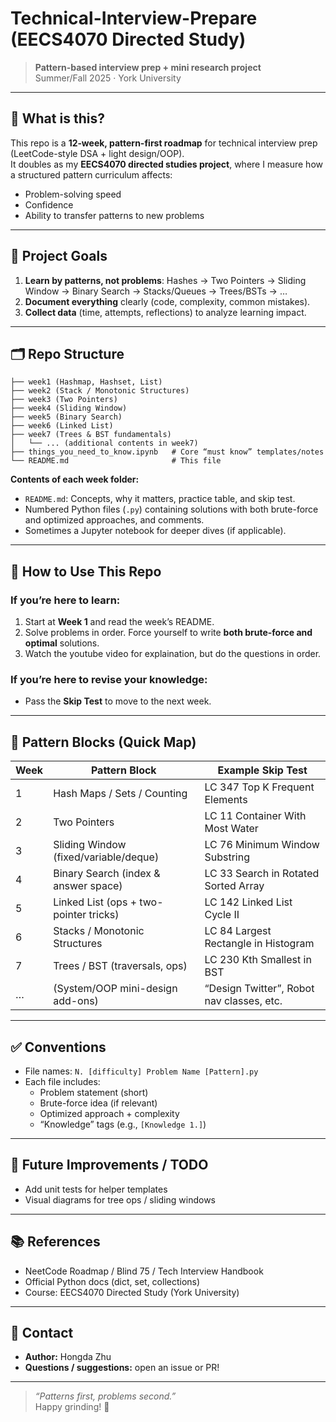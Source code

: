 # Technical-Interview-Prepare (EECS4070 Directed Study)

> **Pattern-based interview prep + mini research project**  
> Summer/Fall 2025 · York University

---

## 🚀 What is this?

This repo is a **12‑week, pattern-first roadmap** for technical interview prep (LeetCode-style DSA + light design/OOP).  
It doubles as my **EECS4070 directed studies project**, where I measure how a structured pattern curriculum affects:
- Problem-solving speed
- Confidence
- Ability to transfer patterns to new problems

---

## 🎯 Project Goals

1. **Learn by patterns, not problems**: Hashes → Two Pointers → Sliding Window → Binary Search → Stacks/Queues → Trees/BSTs → …  
2. **Document everything** clearly (code, complexity, common mistakes).  
3. **Collect data** (time, attempts, reflections) to analyze learning impact.

---

 ## 🗂 Repo Structure
 ```
 ├── week1 (Hashmap, Hashset, List)
 ├── week2 (Stack / Monotonic Structures)
 ├── week3 (Two Pointers)
 ├── week4 (Sliding Window)
 ├── week5 (Binary Search)
 ├── week6 (Linked List)
 ├── week7 (Trees & BST fundamentals)
 │   └── ... (additional contents in week7)
 ├── things_you_need_to_know.ipynb   # Core “must know” templates/notes
 └── README.md                       # This file
 ```
 
 **Contents of each week folder:**
 - `README.md`: Concepts, why it matters, practice table, and skip test.
 - Numbered Python files (`.py`) containing solutions with both brute-force and optimized approaches, and comments.
 - Sometimes a Jupyter notebook for deeper dives (if applicable).

---

## 🧭 How to Use This Repo

### If you’re here to **learn**:
1. Start at **Week 1** and read the week’s README.  
2. Solve problems in order. Force yourself to write **both brute-force and optimal** solutions.  
3. Watch the youtube video for explaination, but do the questions in order.

### If you’re here to **revise your knowledge**:
- Pass the **Skip Test** to move to the next week.

---

## 🧱 Pattern Blocks (Quick Map)

| Week | Pattern Block                         | Example Skip Test                           |
|------|----------------------------------------|---------------------------------------------|
| 1    | Hash Maps / Sets / Counting            | LC 347 Top K Frequent Elements              |
| 2    | Two Pointers                           | LC 11 Container With Most Water             |
| 3    | Sliding Window (fixed/variable/deque)  | LC 76 Minimum Window Substring              |
| 4    | Binary Search (index & answer space)   | LC 33 Search in Rotated Sorted Array        |
| 5    | Linked List (ops + two-pointer tricks) | LC 142 Linked List Cycle II                 |
| 6    | Stacks / Monotonic Structures          | LC 84 Largest Rectangle in Histogram        |
| 7    | Trees / BST (traversals, ops)          | LC 230 Kth Smallest in BST                  |
| …    | (System/OOP mini-design add-ons)       | “Design Twitter”, Robot nav classes, etc.   |

---

## ✅ Conventions

- File names: `N. [difficulty] Problem Name [Pattern].py`
- Each file includes:
  - Problem statement (short)
  - Brute-force idea (if relevant)
  - Optimized approach + complexity
  - “Knowledge” tags (e.g., `[Knowledge 1.]`)

---

## 🔧 Future Improvements / TODO

- Add unit tests for helper templates 
- Visual diagrams for tree ops / sliding windows  

---

## 📚 References

- NeetCode Roadmap / Blind 75 / Tech Interview Handbook  
- Official Python docs (dict, set, collections)  
- Course: EECS4070 Directed Study (York University)

---

## 📩 Contact

- **Author:** Hongda Zhu  
- **Questions / suggestions:** open an issue or PR!

---

> _“Patterns first, problems second.”_  
> Happy grinding! 💪
